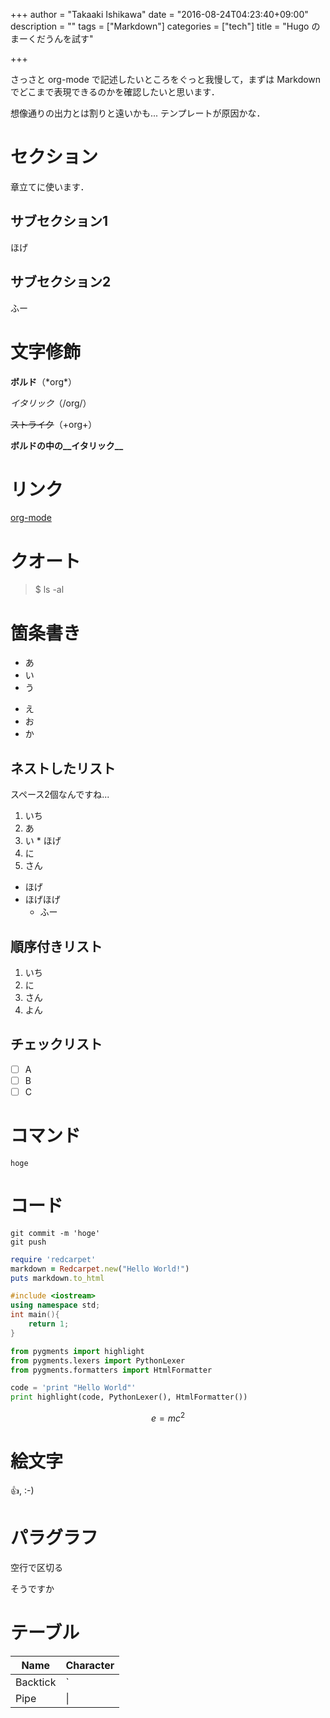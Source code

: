 +++
author = "Takaaki Ishikawa"
date = "2016-08-24T04:23:40+09:00"
description = ""
tags = ["Markdown"]
categories = ["tech"]
title = "Hugo のまーくだうんを試す"

+++

さっさと org-mode で記述したいところをぐっと我慢して，まずは Markdown でどこまで表現できるのかを確認したいと思います．

想像通りの出力とは割りと遠いかも... テンプレートが原因かな．

# セクション

章立てに使います．

## サブセクション1

ほげ

## サブセクション2

ふー

# 文字修飾

**ボルド**（\*org\*）

_イタリック_（\/org\/）

~~ストライク~~（\+org\+）

**ボルドの中の__イタリック__**

# リンク

[org-mode](http://org-mode.org)

# クオート

> $ ls -al

# 箇条書き

- あ
- い
- う


* え
* お
* か

## ネストしたリスト

スペース2個なんですね...

1. いち
  1. あ
  2. い
    * ほげ
2. に
3. さん
  * ほげ
  * ほげほげ
    * ふー

## 順序付きリスト

1. いち
2. に
3. さん
4. よん

## チェックリスト

- [ ] A
- [ ] B
- [ ] C

# コマンド

`hoge`

# コード

```
git commit -m 'hoge'
git push
```


```ruby
require 'redcarpet'
markdown = Redcarpet.new("Hello World!")
puts markdown.to_html
```


```cpp
#include <iostream>
using namespace std;
int main(){
    return 1;
}
```


```python
from pygments import highlight
from pygments.lexers import PythonLexer
from pygments.formatters import HtmlFormatter

code = 'print "Hello World"'
print highlight(code, PythonLexer(), HtmlFormatter())
```


```math
e=mc^{2}
```

# 絵文字

:+1:, :-)

# パラグラフ

空行で区切る

そうですか

# テーブル

| Name     | Character |
| ---      | ---       |
| Backtick | `         |
| Pipe     | \|        |
